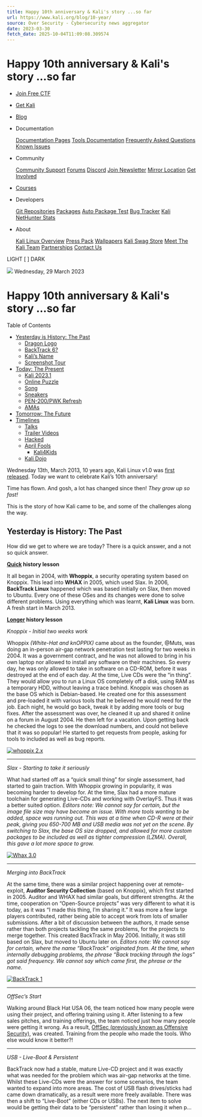 ```yaml
---
title: Happy 10th anniversary & Kali's story ...so far
url: https://www.kali.org/blog/10-year/
source: Over Security - Cybersecurity news aggregator
date: 2023-03-30
fetch_date: 2025-10-04T11:09:08.309574
---
```


# Happy 10th anniversary & Kali's story ...so far

* [Join Free CTF](https://www.offsec.com/events/the-gauntlet/?utm_source=kali&utm_medium=web&utm_campaign=menu)
* [Get Kali](https://www.kali.org/get-kali/)
* [Blog](https://www.kali.org/blog/)
* Documentation

  [Documentation Pages](https://www.kali.org/docs/)
  [Tools Documentation](https://www.kali.org/tools/)
  [Frequently Asked Questions](https://www.kali.org/faq/)
  [Known Issues](https://bugs.kali.org/search.php?project_id=1&category_id[]=General%20Bug&category_id[]=Kali%20Package%20Bug&category_id[]=Kali%20Package%20Improvement&status[]=30&status[]=40&status[]=50&sticky=on&sort=id%2Clast_updated&dir=DESC%2CDESC&hide_status=-2&match_type=0)
* Community

  [Community Support](https://www.kali.org/community/)
  [Forums](https://forums.kali.org/)
  [Discord](https://discord.kali.org/)
  [Join Newsletter](https://www.kali.org/newsletter/)
  [Mirror Location](https://http.kali.org/README?mirrorlist)
  [Get Involved](https://www.kali.org/docs/community/contribute/)
* [Courses](https://www.offsec.com/kali-training/courses/?utm_source=kali&utm_medium=web&utm_campaign=menu)
* Developers

  [Git Repositories](https://gitlab.com/kalilinux)
  [Packages](https://pkg.kali.org/)
  [Auto Package Test](https://autopkgtest.kali.org/)
  [Bug Tracker](https://bugs.kali.org/)
  [Kali NetHunter Stats](https://nethunter.kali.org/)
* About

  [Kali Linux Overview](https://www.kali.org/features/)
  [Press Pack](https://gitlab.com/kalilinux/documentation/press-pack/-/archive/main/press-pack-main.zip)
  [Wallpapers](https://www.kali.org/wallpapers/)
  [Kali Swag Store](https://offsec.usa.dowlis.com/kali/view-all.html)
  [Meet The Kali Team](https://www.kali.org/about-us/)
  [Partnerships](https://www.kali.org/partnerships/)
  [Contact Us](https://www.kali.org/contact/)

LIGHT
[ ] DARK

![](https://www.kali.org/blog/10-years/images/banner-kali-10-year.jpg)
Wednesday, 29 March 2023

# Happy 10th anniversary & Kali's story ...so far

Table of Contents

* [Yesterday is History: The Past](#yesterday-is-history-the-past)
  + [Dragon Logo](#dragon-logo)
  + [BackTrack 6?](#backtrack-6)
  + [Kali’s Name](#kalis-name)
  + [Screenshot Tour](#screenshot-tour)
* [Today: The Present](#today-the-present)
  + [Kali 2023.1](#kali-20231)
  + [Online Puzzle](#online-puzzle)
  + [Song](#song)
  + [Sneakers](#sneakers)
  + [PEN-200/PWK Refresh](#pen-200pwk-refresh)
  + [AMAs](#amas)
* [Tomorrow: The Future](#tomorrow-the-future)
* [Timelines](#timelines)
  + [Talks](#talks)
  + [Trailer Videos](#trailer-videos)
  + [Hacked](#hacked)
  + [April Fools](#april-fools)
    - [Kali4Kids](#kali4kids)
  + [Kali Dojo](#kali-dojo)

Wednesday 13th, March 2013, 10 years ago, Kali Linux v1.0 was [first released](https://www.kali.org/docs/introduction/press-release/). Today we want to celebrate Kali’s 10th anniversary!

Time has flown. And gosh, a lot has changed since then!
*They grow up so fast!*

This is the story of how Kali came to be, and some of the challenges along the way.

## Yesterday is History: The Past

How did we get to where we are today? There is a quick answer, and a not so quick answer.

**[Quick](https://www.kali.org/releases/) history lesson**

It all began in 2004, with **Whoppix**, a security operating system based on Knoppix. This lead into **WHAX** in 2005, which used Slax. In 2006, **BackTrack Linux** happened which was based initially on Slax, then moved to Ubuntu.
Every one of these OSes and its changes were done to solve different problems. Using everything which was learnt, **Kali Linux** was born. A fresh start in March 2013.

**[Longer](https://www.kali.org/docs/introduction/kali-linux-history/) history lesson**

*Knoppix - Initial two weeks work*

Whoppix *(White-Hat and knOPPIX)* came about as the founder, @Muts, was doing an in-person air-gap network penetration test lasting for two weeks in 2004. It was a government contract, and he was not allowed to bring in his own laptop nor allowed to install any software on their machines. So every day, he was only allowed to take in software on a CD-ROM, before it was destroyed at the end of each day. At the time, Live CDs were the “in thing”. They would allow you to run a Linux OS completely off a disk, using RAM as a temporary HDD, without leaving a trace behind. Knoppix was chosen as the base OS which is Debian-based.
He created one for this assessment and pre-loaded it with various tools that he believed he would need for the job. Each night, he would go back, tweak it by adding more tools or bug fixes. After the assessment was over, he cleaned it up and shared it online on a forum in August 2004.
He then left for a vacation. Upon getting back he checked the logs to see the download numbers, and could not believe that it was so popular! He started to get requests from people, asking for tools to included as well as bug reports.

[![whoppix 2.x](images/Whoppix2-1.png)](https://www.kali.org/blog/10-years/images/Whoppix2-1.png)

---

*Slax - Starting to take it seriously*

What had started off as a “quick small thing” for single assessment, had started to gain traction. With Whoppix growing in popularity, it was becoming harder to develop for. At the time, Slax had a more mature toolchain for generating Live-CDs and working with OverlayFS. Thus it was a better suited option.
*Editors note: We cannot say for certain, but the image file size may have become an issue. With more tools wanting to be added, space was running out. This was at a time when CD-R were at their peak, giving you 650-700 MB and USB media was not yet on the scene. By switching to Slax, the base OS size dropped, and allowed for more custom packages to be included as well as tighter compression (LZMA). Overall, this gave a lot more space to grow.*

[![Whax 3.0](images/Whax3-5.png)](https://www.kali.org/blog/10-years/images/Whax3-5.png)

---

*Merging into BackTrack*

At the same time, there was a similar project happening over at remote-exploit, **Auditor Security Collection** (based on Knoppix), which first started in 2005. Auditor and WHAX had similar goals, but different strengths. At the time, cooperation on “Open-Source projects” was very different to what it is today, as it was “I made this thing, I’m sharing it.” It was more a few large players contributed, rather being able to accept work from lots of smaller submissions. After a bit of discussion between the authors, it made sense rather than both projects tackling the same problems, for the projects to merge together. This created BackTrack in May 2006. Initially, it was still based on Slax, but moved to Ubuntu later on.
*Editors note: We cannot say for certain, where the name “BackTrack” originated from. At the time, when internally debugging problems, the phrase “Back tracking through the logs” got said frequency. We cannot say which came first, the phrase or the name.*

[![BackTrack 1](images/BackTrack1-3.png)](https://www.kali.org/blog/10-years/images/BackTrack1-3.png)

---

*OffSec’s Start*

Walking around Black Hat USA 06, the team noticed how many people were using their project, and offering training using it. After listening to a few sales pitches, and training offerings, the team noticed just how many people were getting it wrong. As a result, [OffSec (previously known as Offensive Security)](https://www.offsec.com/?utm_source=kali&utm_medium=web&utm_campaign=blog), was created. Training from the people who made the tools. Who else would know it better?!

---

*USB - Live-Boot & Persistent*

BackTrack now had a stable, mature Live-CD project and it was exactly what was needed for the problem which was air-gap networks at the time. Whilst these Live-CDs were the answer for some scenarios, the team wanted to expand into more areas. The cost of USB flash drives/sticks had came down dramatically, as a result were more freely available. There was then a shift to “Live-Boot” (either CDs or USBs). The next item to solve would be getting their data to be “persistent” rather than losing it when p...